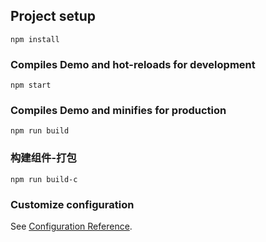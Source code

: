 
## Project setup
```
npm install
```

### Compiles Demo and hot-reloads for development
```
npm start
```

### Compiles Demo and minifies for production
```
npm run build
```

### 构建组件-打包
```
npm run build-c
```
### Customize configuration
See [Configuration Reference](https://cli.vuejs.org/config/).
